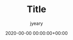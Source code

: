 ---
layout: post
cover: 'assets/images/pdp11-70.jpg'
logo: 'assets/images/logo.jpg'
navigation: true
author: jyeary
disqus: true
date: 2020-00-00 00:00:00+00:00
title: Title
categories: jyeary
tags: unix
subclass: 'post tag-unix'
---